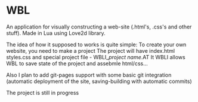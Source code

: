 # WBL
An application for visually constructing a web-site (.html's, .css's and other stuff).
Made in Lua using Love2d library.

The idea of how it supposed to works is quite simple:
To create your own website, you need to make a project
The project will have index.html styles.css and special project file - WBLI_*project name*.AT
It WBLI allows WBL to save state of the project and assebmle html/css...

Also I plan to add git-pages support with some basic git integration (automatic deployment of the site, saving-building with automatic commits)

The project is still in progress
